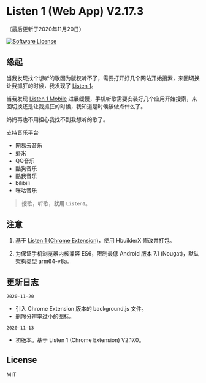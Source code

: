 Listen 1 (Web App) V2.17.3
==========
（最后更新于2020年11月20日）

[![Software License](https://img.shields.io/badge/license-MIT-brightgreen.svg)](LICENSE)

缘起
----
当我发现找个想听的歌因为版权听不了，需要打开好几个网站开始搜索，来回切换让我抓狂的时候，我发现了 [Listen 1](https://listen1.github.io/listen1/)。

当我发现 [Listen 1 Mobile](https://github.com/listen1/listen1_mobile) 进展缓慢，手机听歌需要安装好几个应用开始搜索，来回切换还是让我抓狂的时候，我知道是时候该做点什么了。

妈妈再也不用担心我找不到我想听的歌了。

支持音乐平台
* 网易云音乐
* 虾米
* QQ音乐
* 酷狗音乐
* 酷我音乐
* bilibili
* 咪咕音乐

> 搜歌，听歌，就用 `Listen1`。

注意
----
1. 基于 [Listen 1 (Chrome Extension)](https://github.com/listen1/listen1_chrome_extension)，使用 HbuilderX 修改并打包。

2. 为保证手机浏览器内核兼容 ES6，限制最低 Android 版本 7.1 (Nougat)，默认架构类型 arm64-v8a。

更新日志
-------
`2020-11-20`
* 引入 Chrome Extension 版本的 background.js 文件。
* 删除分辨率过小的图标。

`2020-11-13`
* 初版本。基于 Listen 1 (Chrome Extension) V2.17.0。


License
--------
MIT

